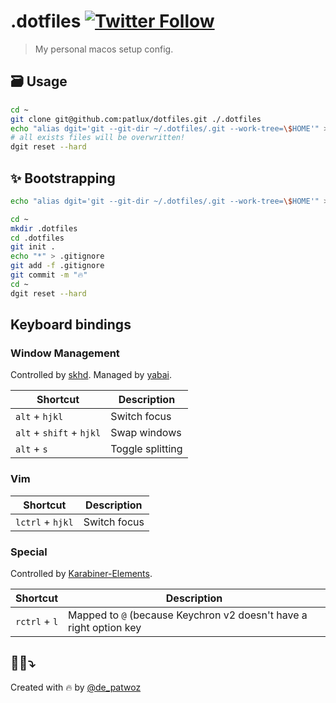 # .dotfiles [![Twitter Follow](https://img.shields.io/twitter/follow/de_patwoz?style=social)](https://twitter.com/de_patwoz)

> My personal macos setup config.

## 🗃 Usage

```bash
cd ~
git clone git@github.com:patlux/dotfiles.git ./.dotfiles
echo "alias dgit='git --git-dir ~/.dotfiles/.git --work-tree=\$HOME'" >> ~/.zshrc
# all exists files will be overwritten!
dgit reset --hard
```

## ✨ Bootstrapping

```bash
echo "alias dgit='git --git-dir ~/.dotfiles/.git --work-tree=\$HOME'" >> ~/.zshrc

cd ~
mkdir .dotfiles
cd .dotfiles
git init .
echo "*" > .gitignore
git add -f .gitignore
git commit -m "🔥"
cd ~
dgit reset --hard
```

## Keyboard bindings

### Window Management

Controlled by [skhd](https://github.com/koekeishiya/skhd). Managed by [yabai](https://github.com/koekeishiya/yabai).

| Shortcut                 | Description      |
| ------------------------ | ---------------- |
| `alt` + `hjkl`           | Switch focus     |
| `alt` + `shift` + `hjkl` | Swap windows     |
| `alt` + `s`              | Toggle splitting |

### Vim

| Shortcut         | Description  |
| ---------------- | ------------ |
| `lctrl` + `hjkl` | Switch focus |

### Special

Controlled by [Karabiner-Elements](https://github.com/pqrs-org/Karabiner-Elements).

| Shortcut      | Description                                                        |
| ------------- | ------------------------------------------------------------------ |
| `rctrl` + `l` | Mapped to `@` (because Keychron v2 doesn't have a right option key |

## 🦸‍♂️⤵️

Created with 🔥 by [@de_patwoz](https://twitter.com/de_patwoz)
